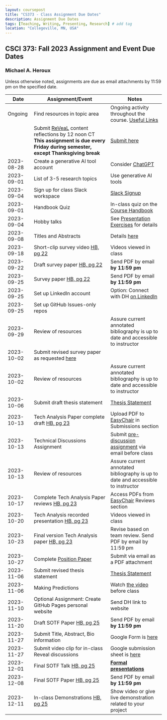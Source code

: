 ```yaml
---
layout: coursepost
title: "CS373 - Class Assignment Due Dates"
description: Assignment Due Dates
tags: [Teaching, Writing, Presenting, Research] # add tag
location: "Collegeville, MN, USA"
---
```


## CSCI 373: Fall 2023 Assignment and Event Due Dates

### Michael A. Heroux

Unless otherwise noted, assignments are due as email attachments by 11:59 pm on the specified date.

| **Date** | **Assignment/Event** | **Notes** |
| ---------- | --- | --- |
| Ongoing | Find resources in topic area | Ongoing activity throughout the course. [Useful Links](https://maherou.github.io/Teaching/files/CS373/CS373-Links/) |
|  | Submit [ReVeaL](../RevealDiscussions) content reflections by 12 noon CT **This assignment is due every Friday during semester, except Thanksgiving break** | [Submit here](https://forms.gle/99m7TCQNvQo7cFQu7)
| 2023-08-28 | Create a generative AI tool account | Consider [ChatGPT](https://chat.openai.com) |
| 2023-09-01 | List of 3-5 research topics | Use generative AI tools |
| 2023-09-04 | Sign up for class Slack workspace | [Slack Signup](https://join.slack.com/t/newworkspace-v9a6356/shared_invite/zt-21zhvcrzb-EI83fvHjquviHdwmKXUfkQ)  |
| 2023-09-01 | Handbook Quiz | In-class quiz on the [Course Handbook](../CSCI373CourseHandbookLatestEdition.pdf) |
| 2023-09-04 | Hobby talks | See [Presentation Exercises](https://collegeville.github.io/Orator/PresentationsThatWork/) for details |
| 2023-09-08 | Titles and Abstracts | Details [here](https://collegeville.github.io/Scribe/TitlesAndAbstractsThatWork/) |
| 2023-09-18 | Short-clip survey video [HB, pg 22](../CSCI373CourseHandbookLatestEdition.pdf) | Videos viewed in class  | 
| 2023-09-22 | Draft survey paper [HB, pg 22](../CSCI373CourseHandbookLatestEdition.pdf) | Send PDF by email **by 11:59 pm** |
| 2023-09-25 | Survey paper [HB, pg 22](../CSCI373CourseHandbookLatestEdition.pdf) | Send PDF by email **by 11:59 pm** |
| 2023-09-25 | Set up LinkedIn account | Option: Connect with DH [on LinkedIn](https://in.linkedin.com/in/michael-heroux-763590) |
| 2023-09-25 | Set up GitHub Issues-only repos| |
| 2023-09-29 | Review of resources | Assure current annotated bibliography is up to date and accessible to instructor |
| 2023-10-02 |Submit revised survey paper as requested [here](https://collegeville.github.io/Scribe/BetterTechnicalWriting/) | |
| 2023-10-02 | Review of resources | Assure current annotated bibliography is up to date and accessible to instructor |
| 2023-10-06 | Submit draft thesis statement | [Thesis Statement](./ThesisStatement.md) |
| 2023-10-13 | Tech Analysis Paper complete draft [HB, pg 23](../CSCI373CourseHandbookLatestEdition.pdf) | Upload PDF to [EasyChair](https://easychair.org/conferences/?conf=fall2023tap) in Submissions section |
| 2023-10-13 | Technical Discussions Assignment | Submit [pre-discussion assignment](https://collegeville.github.io/Orator/DiscussionsThatWork/) via email before class |
| 2023-10-13 | Review of resources | Assure current annotated bibliography is up to date and accessible to instructor |
| 2023-10-17 | Complete Tech Analysis Paper reviews [HB, pg 23](../CSCI373CourseHandbookLatestEdition.pdf) | Access PDFs from [EasyChair](https://easychair.org/conferences/?conf=fall2023tap) Reviews section |
| 2023-10-20 | Tech Analysis recorded presentation [HB, pg 23](../CSCI373CourseHandbookLatestEdition.pdf) | Videos viewed in class|
| 2023-10-23 | Final version Tech Analysis paper [HB, pg 23](../CSCI373CourseHandbookLatestEdition.pdf) | Revise based on team review. Send PDF by email by 11:59 pm |
| 2023-10-27 | Complete [Position Paper](https://collegeville.github.io/Scribe/PositionPapers/) | Submit via email as a PDF attachment | 
| 2023-11-06 | Submit revised thesis statement | [Thesis Statement](./ThesisStatement.md) |
| 2023-11-06 | Making Predictions | Watch [the video](https://collegeville.github.io/Scribe/PredictionsThatWork/) before class |
| 2023-11-10 | Optional Assignment: Create GitHub Pages personal website | Send DH link to website |
| 2023-11-20 | Draft SOTF Paper [HB, pg 25](../CSCI373CourseHandbookLatestEdition.pdf) | Send PDF by email **by 11:59 pm** |
| 2023-11-27 | Submit Title, Abstract, Bio information | Google Form is [here](https://forms.gle/d6xJTCqofyq4jXGh8) |
| 2023-11-27 | Submit video clip for in-class Reveal discussions | Google submission sheet is [here](https://docs.google.com/spreadsheets/d/1X9lnNhuZnz5B0PQIjGZ0NnBeM0XF3_OA8f5Mzc1M66U/edit#gid=0) |
| 2023-12-01 | Final SOTF Talk [HB, pg 25](../CSCI373CourseHandbookLatestEdition.pdf) | [**Formal presentations**](../2023-Fall-Final-Presentation-Schedule) |
| 2023-12-08 | Final SOTF Paper [HB, pg 25](../CSCI373CourseHandbookLatestEdition.pdf) | Send PDF by email **by 11:59 pm** |
| 2023-12-11 | In-class Demonstrations [HB, pg 25](../CSCI373CourseHandbookLatestEdition.pdf) | Show video or give live demonstration related to your project |
